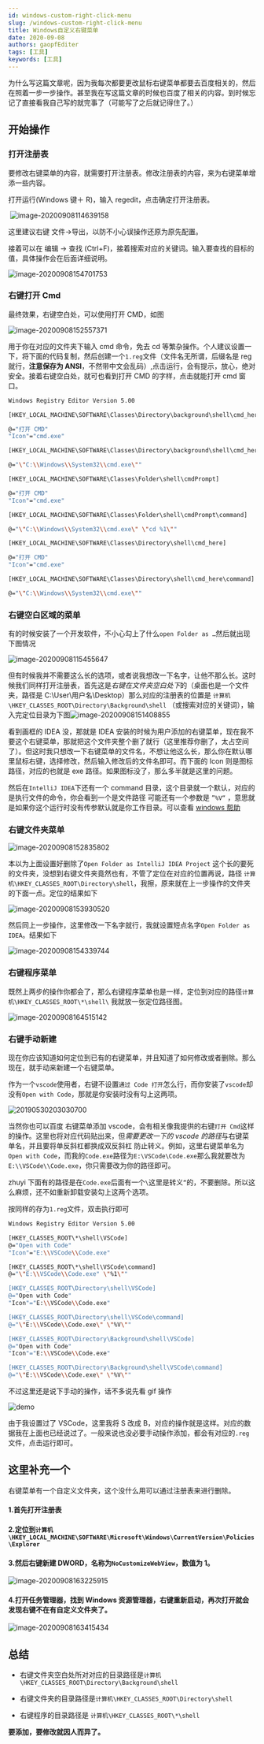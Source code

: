 ```yaml
---
id: windows-custom-right-click-menu
slug: /windows-custom-right-click-menu
title: Windows自定义右键菜单
date: 2020-09-08
authors: gaopfEditer
tags: [工具]
keywords: [工具]
---
```


为什么写这篇文章呢，因为我每次都要更改鼠标右键菜单都要去百度相关的，然后在照着一步一步操作。甚至我在写这篇文章的时候也百度了相关的内容。到时候忘记了直接看我自己写的就完事了（可能写了之后就记得住了。）

<!-- truncate -->

## 开始操作

### 打开注册表

要修改右键菜单的内容，就需要打开注册表。修改注册表的内容，来为右键菜单增添一些内容。

打开运行(Windows 键＋ R)，输入 regedit，点击确定打开注册表。

​ ![image-20200908114639158](https://img.gaopf.top/image-20200908114639158.png)

这里建议右键 文件->导出，以防不小心误操作还原为原先配置。

接着可以在 编辑 -> 查找 (Ctrl+F)，接着搜索对应的关键词。输入要查找的目标的值，具体操作会在后面详细说明。

![image-20200908154701753](https://img.gaopf.top/image-20200908154701753.png)

### 右键打开 Cmd

最终效果，右键空白处，可以使用打开 CMD，如图

![image-20200908152557371](https://img.gaopf.top/image-20200908152557371.png)

用于你在对应的文件夹下输入 cmd 命令，免去 cd 等繁杂操作。个人建议设置一下，将下面的代码复制，然后创建一个`1.reg`文件（文件名无所谓，后缀名是 reg 就行，**注意保存为 ANSI**，不然带中文会乱码）,点击运行，会有提示，放心，绝对安全。接着右键空白处，就可也看到打开 CMD 的字样，点击就能打开 cmd 窗口。

```bash
Windows Registry Editor Version 5.00

[HKEY_LOCAL_MACHINE\SOFTWARE\Classes\Directory\background\shell\cmd_here]

@="打开 CMD"
"Icon"="cmd.exe"

[HKEY_LOCAL_MACHINE\SOFTWARE\Classes\Directory\background\shell\cmd_here\command]

@="\"C:\\Windows\\System32\\cmd.exe\""

[HKEY_LOCAL_MACHINE\SOFTWARE\Classes\Folder\shell\cmdPrompt]

@="打开 CMD"
"Icon"="cmd.exe"

[HKEY_LOCAL_MACHINE\SOFTWARE\Classes\Folder\shell\cmdPrompt\command]

@="\"C:\\Windows\\System32\\cmd.exe\" \"cd %1\""

[HKEY_LOCAL_MACHINE\SOFTWARE\Classes\Directory\shell\cmd_here]

@="打开 CMD"
"Icon"="cmd.exe"

[HKEY_LOCAL_MACHINE\SOFTWARE\Classes\Directory\shell\cmd_here\command]

@="\"C:\\Windows\\System32\\cmd.exe\""
```

### 右键空白区域的菜单

有的时候安装了一个开发软件，不小心勾上了什么`open Folder as …`然后就出现下图情况

![image-20200908115455647](https://img.gaopf.top/image-20200908115455647.png)

但有时候我并不需要这么长的选项，或者说我想改一下名字，让他不那么长。这时候我们同样打开注册表，首先这是*右键在文件夹空白处下*的（桌面也是一个文件夹，路径是 C:\User\用户名\Desktop）那么对应的注册表的位置是 `计算机\HKEY_CLASSES_ROOT\Directory\Background\shell` （或搜索对应的关键词），输入完定位目录为下图![image-20200908151408855](https://img.gaopf.top/image-20200908151408855.png)

看到画框的 IDEA 没，那就是 IDEA 安装的时候为用户添加的右键菜单，现在我不要这个右键菜单，那就把这个文件夹整个删了就行（这里推荐你删了，太占空间了）。但这时我只想改一下右键菜单的文件名，不想让他这么长，那么你在默认哪里鼠标右键，选择修改，然后输入修改后的文件名即可。而下面的 Icon 则是图标路径，对应的也就是 exe 路径。如果图标没了，那么多半就是这里的问题。

然后在`IntelliJ IDEA`下还有一个 command 目录，这个目录就一个默认，对应的是执行文件的命令，你会看到一个是文件路径 可能还有一个参数是 `”%V“` ，意思就是如果你这个运行时没有传参默认就是你工作目录。可以查看 [windows 帮助](https://superuser.com/questions/136838/which-special-variables-are-available-when-writing-a-shell-command-for-a-context)

### 右键文件夹菜单

![image-20200908152835802](https://img.gaopf.top/image-20200908152835802.png)

本以为上面设置好删除了`Open Folder as IntelliJ IDEA Project` 这个长的要死的文件夹，没想到右键文件夹竟然也有，不管了定位在对应的位置再说，路径 `计算机\HKEY_CLASSES_ROOT\Directory\shell`，我擦，原来就在上一步操作的文件夹的下面一点。定位的结果如下

![image-20200908153930520](https://img.gaopf.top/image-20200908153930520.png)

然后同上一步操作，这里修改一下名字就行，我就设置短点名字`Open Folder as IDEA`。结果如下

![image-20200908154339744](https://img.gaopf.top/image-20200908154339744.png)

### 右键程序菜单

既然上两步的操作你都会了，那么右键程序菜单也是一样，定位到对应的路径`计算机\HKEY_CLASSES_ROOT\*\shell\` 我就放一张定位路径图。

![image-20200908164515142](https://img.gaopf.top/image-20200908164515142.png)

### 右键手动新建

现在你应该知道如何定位到已有的右键菜单，并且知道了如何修改或者删除。那么现在，就手动来新建一个右键菜单。

作为一个`vscode`使用者，右键不设置`通过 Code 打开`怎么行，而你安装了`vscode`却没有`Open with Code`，那就是你安装时没有勾上这两项。

![20190530203030700](https://img.gaopf.top/20190530203030700.png)

当然你也可以百度 右键菜单添加 vscode，会有相关像我提供的右键`打开 Cmd`这样的操作。这里也将对应代码贴出来，但*需要更改一下的 vscode 的路径*与右键菜单名，并且要将单反斜杠都换成双反斜杠 防止转义。例如，这里右键菜单名为`Open with Code`，而我的`Code.exe`路径为`E:\VSCode\Code.exe`那么我就要改为`E:\\VSCode\\Code.exe`，你只需要改为你的路径即可。

zhuyi 下面有的路径是在`Code.exe`后面有一个`\`这里是转义`“`的，不要删除。所以这么麻烦，还不如重新卸载安装勾上这两个选项。

按同样的存为`1.reg`文件，双击执行即可

```bash
Windows Registry Editor Version 5.00

[HKEY_CLASSES_ROOT\*\shell\VSCode]
@="Open with Code"
"Icon"="E:\\VSCode\\Code.exe"

[HKEY_CLASSES_ROOT\*\shell\VSCode\command]
@="\"E:\\VSCode\\Code.exe" \"%1\""

[HKEY_CLASSES_ROOT\Directory\shell\VSCode]
@="Open with Code"
"Icon"="E:\\VSCode\\Code.exe"

[HKEY_CLASSES_ROOT\Directory\shell\VSCode\command]
@="\"E:\\VSCode\\Code.exe\" \"%V\""

[HKEY_CLASSES_ROOT\Directory\Background\shell\VSCode]
@="Open with Code"
"Icon"="E:\\VSCode\\Code.exe"

[HKEY_CLASSES_ROOT\Directory\Background\shell\VSCode\command]
@="\"E:\\VSCode\\Code.exe\" \"%V\""
```

不过这里还是说下手动的操作，话不多说先看 gif 操作

![demo](https://img.gaopf.top/demo.gif)

由于我设置过了 VSCode，这里我将 S 改成 B，对应的操作就是这样。对应的数据我在上面也已经说过了。一般来说也没必要手动操作添加，都会有对应的`.reg`文件，点击运行即可。

## 这里补充一个

右键菜单有一个自定义文件夹，这个没什么用可以通过注册表来进行删除。

#### 1.首先打开注册表

#### 2.定位到`计算机\HKEY_LOCAL_MACHINE\SOFTWARE\Microsoft\Windows\CurrentVersion\Policies\Explorer`

#### 3.然后右键新建 DWORD，名称为`NoCustomizeWebView`，数值为 1。

![image-20200908163225915](https://img.gaopf.top/image-20200908163225915.png)

#### 4.打开任务管理器，找到 Windows 资源管理器，右键重新启动，再次打开就会发现右键不在有自定义文件夹了。

![image-20200908163415434](https://img.gaopf.top/image-20200908163415434.png)

## 总结

- 右键文件夹空白处所对对应的目录路径是`计算机\HKEY_CLASSES_ROOT\Directory\Background\shell`

- 右键文件夹的目录路径是`计算机\HKEY_CLASSES_ROOT\Directory\shell`

- 右键程序的目录路径是 `计算机\HKEY_CLASSES_ROOT\*\shell`

**要添加，要修改就因人而异了。**

